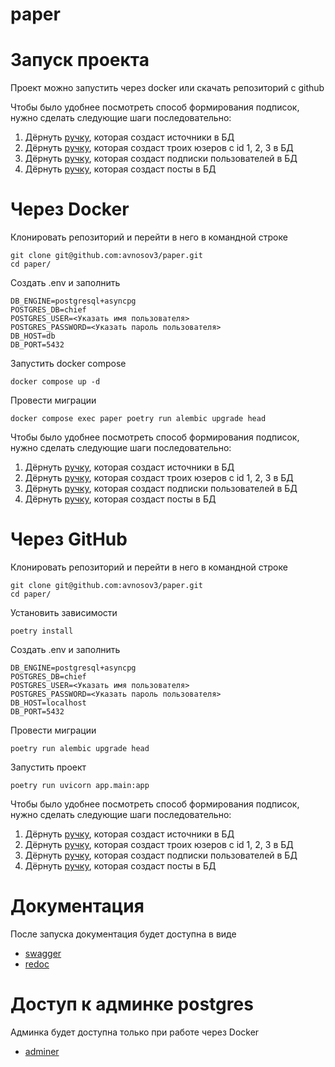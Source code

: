 # paper

# Запуск проекта

Проект можно запустить через docker или скачать репозиторий с github

Чтобы было удобнее посмотреть способ формирования подписок, нужно сделать следующие шаги последовательно:

1. Дёрнуть [ручку](http://127.0.0.1:8000/api/v1/auto/fill-source), которая создаст источники в БД
2. Дёрнуть [ручку](http://127.0.0.1:8000/api/v1/auto/fill-user), которая создаст троих юзеров с id 1, 2, 3 в БД
3. Дёрнуть [ручку](http://127.0.0.1:8000/api/v1/auto/fill-subscriptions), которая создаст подписки пользователей в БД
4. Дёрнуть [ручку](http://127.0.0.1:8000/api/v1/auto/fill-posts), которая создаст посты в БД

# Через Docker

Клонировать репозиторий и перейти в него в командной строке

```
git clone git@github.com:avnosov3/paper.git
cd paper/
```

Создать .env и заполнить

```
DB_ENGINE=postgresql+asyncpg
POSTGRES_DB=chief
POSTGRES_USER=<Указать имя пользователя>
POSTGRES_PASSWORD=<Указать пароль пользователя>
DB_HOST=db
DB_PORT=5432
```

Запустить docker compose

```
docker compose up -d
```

Провести миграции

```
docker compose exec paper poetry run alembic upgrade head
```

Чтобы было удобнее посмотреть способ формирования подписок, нужно сделать следующие шаги последовательно:

1. Дёрнуть [ручку](http://127.0.0.1:8000/api/v1/auto/fill-source), которая создаст источники в БД
2. Дёрнуть [ручку](http://127.0.0.1:8000/api/v1/auto/fill-user), которая создаст троих юзеров с id 1, 2, 3 в БД
3. Дёрнуть [ручку](http://127.0.0.1:8000/api/v1/auto/fill-subscriptions), которая создаст подписки пользователей в БД
4. Дёрнуть [ручку](http://127.0.0.1:8000/api/v1/auto/fill-posts), которая создаст посты в БД

# Через GitHub


Клонировать репозиторий и перейти в него в командной строке

```
git clone git@github.com:avnosov3/paper.git
cd paper/
```

Установить зависимости

```
poetry install
```

Создать .env и заполнить

```
DB_ENGINE=postgresql+asyncpg
POSTGRES_DB=chief
POSTGRES_USER=<Указать имя пользователя>
POSTGRES_PASSWORD=<Указать пароль пользователя>
DB_HOST=localhost
DB_PORT=5432
```

Провести миграции
```
poetry run alembic upgrade head
```

Запустить проект

```
poetry run uvicorn app.main:app
```

Чтобы было удобнее посмотреть способ формирования подписок, нужно сделать следующие шаги последовательно:

1. Дёрнуть [ручку](http://127.0.0.1:8000/api/v1/auto/fill-source), которая создаст источники в БД
2. Дёрнуть [ручку](http://127.0.0.1:8000/api/v1/auto/fill-user), которая создаст троих юзеров с id 1, 2, 3 в БД
3. Дёрнуть [ручку](http://127.0.0.1:8000/api/v1/auto/fill-subscriptions), которая создаст подписки пользователей в БД
4. Дёрнуть [ручку](http://127.0.0.1:8000/api/v1/auto/fill-posts), которая создаст посты в БД

# Документация

После запуска документация будет доступна в виде
* [swagger](http://127.0.0.1:8000/docs/)
* [redoc](http://127.0.0.1:8000/redoc/)

# Доступ к админке postgres

Админка будет доступна только при работе через Docker

* [adminer](http://127.0.0.1:8080/)